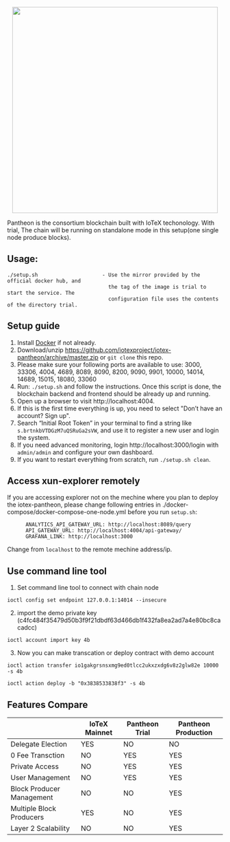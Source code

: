 <p align="center">
  <img src="https://github.com/iotexproject/iotex-pantheon/blob/master/logo.png" width="480px">
</p>

Pantheon is the consortium blockchain built with IoTeX techonology. With trial, The chain will be running on standalone mode in this setup(one single node produce blocks).

## Usage:
    ./setup.sh                     - Use the mirror provided by the official docker hub, and
                                     the tag of the image is trial to start the service. The
                                     configuration file uses the contents of the directory trial.

## Setup guide
1. Install [Docker](https://docs.docker.com/get-docker/) if not already.
2. Download/unzip https://github.com/iotexproject/iotex-pantheon/archive/master.zip or ```git clone``` this repo.
3. Please make sure your following ports are available to use: 3000, 33306, 4004, 4689, 8089, 8090, 8200, 9090, 9901, 10000, 14014, 14689, 15015, 18080, 33060
4. Run: ```./setup.sh``` and follow the instructions. Once this script is done, the blockchain backend and frontend should be already up and running. 
5. Open up a browser to visit http://localhost:4004.
6. If this is the first time everything is up, you need to select "Don’t have an account? Sign up". 
7. Search “Initial Root Token” in your terminal to find a string like ```s.brtnkbVTDGzM7uQSRuGa2sVW```, and use it to register a new user and login the system.
8. If you need advanced monitoring, login http://localhost:3000/login with ```admin/admin``` and configure your own dashboard.
9. If you want to restart everything from scratch, run ```./setup.sh clean```.

## Access xun-explorer remotely
If you are accessing explorer not on the mechine where you plan to deploy the iotex-pantheon, please change following entries in ./docker-compose/docker-compose-one-node.yml before you run `setup.sh`:
```
      ANALYTICS_API_GATEWAY_URL: http://localhost:8089/query
      API_GATEWAY_URL: http://localhost:4004/api-gateway/
      GRAFANA_LINK: http://localhost:3000
```
Change from `localhost` to the remote mechine address/ip.


## Use command line tool
1. Set command line tool to connect with chain node
```
ioctl config set endpoint 127.0.0.1:14014 --insecure
```

2. import the demo private key (c4fc484f35479d50b3f9f21dbdf63d466db1f432fa8ea2ad7a4e80bc8cacadcc)
```
ioctl account import key 4b
```

3. Now you can make transcation or deploy contract with demo account
```
ioctl action transfer io1gakgrsnsxmg9ed0tlcc2ukxzxdg6v8z2glw82e 10000 -s 4b
```
```
ioctl action deploy -b "0x3838533838f3" -s 4b
```

## Features Compare
|   | IoTeX Mainnet  | Pantheon Trial  |  Pantheon Production  |
|---|---|---|---|
| Delegate Election | YES | NO | NO |
| 0 Fee Transction | NO | YES | YES |
| Private Access | NO | YES  | YES |
| User Management | NO | YES  | YES |
| Block Producer Management | NO | NO | YES |
| Multiple Block Producers | YES | NO | YES |
| Layer 2 Scalability | NO  | NO  | YES  |
